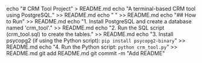 echo "# CRM Tool Project" > README.md
echo "A terminal-based CRM tool using PostgreSQL." >> README.md
echo " " >> README.md
echo "## How to Run"  >> README.md
echo "1.  Install PostgreSQL and create a database named 'crm_tool'."  >> README.md
echo "2.  Run the SQL script (crm_tool.sql) to create the tables." >> README.md
echo "3.  Install psycopg2 (if using the Python script): `pip install psycopg2-binary`"  >> README.md
echo "4.  Run the Python script: `python crm_tool.py`"  >> README.md
git add README.md
git commit -m "Add README"
